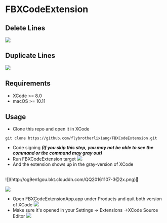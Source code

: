 # FBXCodeExtension

## Delete Lines
![](http://og9en1gou.bkt.clouddn.com/1.gif)
## Duplicate Lines
![](http://og9en1gou.bkt.clouddn.com/2.gif)


## Requirements
- XCode >= 8.0
- macOS >= 10.11

## Usage
- Clone this repo and open it in XCode
```
git clone https://github.com/flybrotherlixiang/FBXCodeExtension.git
```
- Code signing 
___(If you skip this step, you may not be able to see the command or the command may gray out)___
- Run FBXCodeExtension target
![](http://og9en1gou.bkt.clouddn.com/QQ20161107-1@2x.png)
- And the extension shows up in the gray-version of XCode

<br/>
![](http://og9en1gou.bkt.clouddn.com/QQ20161107-3@2x.png)

<br/>

![](http://og9en1gou.bkt.clouddn.com/QQ20161107-2@2x.png)

- Open FBXCodeExtensionApp.app under Products and quit both version of XCode
![](http://og9en1gou.bkt.clouddn.com/QQ20161107-5@2x.png)
- Make sure it's opened in your Settings -> Extensions ->XCode Source Editor
![](http://og9en1gou.bkt.clouddn.com/QQ20161107-7@2x.png)
